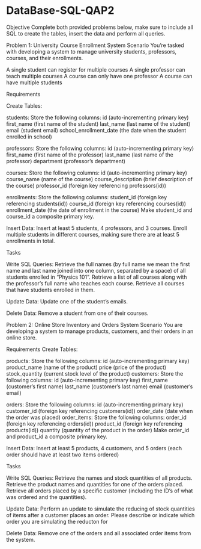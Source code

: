 # DataBase-SQL-QAP2
Objective
Complete both provided problems below, make sure to include all SQL to create the tables, insert the data and perform all queries.

Problem 1: University Course Enrollment System
Scenario
You’re tasked with developing a system to manage university students, professors, courses, and their enrollments.

A single student can register for multiple courses
A single professor can teach multiple courses
A course can only have one professor
A course can have multiple students

Requirements

Create Tables:

students: Store the following columns:
id (auto-incrementing primary key)
first_name (first name of the student)
last_name (last name of the student)
email (student email)
school_enrollment_date (the date when the student enrolled in school)

professors: Store the following columns:
id (auto-incrementing primary key)
first_name (first name of the professor)
last_name (last name of the professor)
department (professor’s department)

courses: Store the following columns:
id (auto-incrementing primary key)
course_name (name of the course)
course_description (brief description of the course)
professor_id (foreign key referencing professors(id))

enrollments: Store the following columns:
student_id (foreign key referencing students(id))
course_id (foreign key referencing courses(id))
enrollment_date (the date of enrollment in the course)
Make student_id and course_id a composite primary key.

Insert Data:
Insert at least 5 students, 4 professors, and 3 courses.
Enroll multiple students in different courses, making sure there are at least 5 enrollments in total.

Tasks

Write SQL Queries:
Retrieve the full names (by full name we mean the first name and last name joined into one column, separated by a space) of all students enrolled in “Physics 101”.
Retrieve a list of all courses along with the professor’s full name who teaches each course.
Retrieve all courses that have students enrolled in them.

Update Data:
Update one of the student’s emails.

Delete Data:
Remove a student from one of their courses.

Problem 2: Online Store Inventory and Orders System
Scenario
You are developing a system to manage products, customers, and their orders in an online store.

Requirements
Create Tables:

products: Store the following columns:
id (auto-incrementing primary key)
product_name (name of the product)
price (price of the product)
stock_quantity (current stock level of the product)
customers: Store the following columns:
id (auto-incrementing primary key)
first_name (customer’s first name)
last_name (customer’s last name)
email (customer’s email)

orders: Store the following columns:
id (auto-incrementing primary key)
customer_id (foreign key referencing customers(id))
order_date (date when the order was placed)
order_items: Store the following columns:
order_id (foreign key referencing orders(id))
product_id (foreign key referencing products(id))
quantity (quantity of the product in the order)
Make order_id and product_id a composite primary key.

Insert Data:
Insert at least 5 products, 4 customers, and 5 orders (each order should have at least two items ordered)

Tasks

Write SQL Queries:
Retrieve the names and stock quantities of all products.
Retrieve the product names and quantities for one of the orders placed.
Retrieve all orders placed by a specific customer (including the ID’s of what was ordered and the quantities).

Update Data:
Perform an update to simulate the reducing of stock quantities of items after a customer places an order. Please describe or indicate which order you are simulating the reducton for

Delete Data:
Remove one of the orders and all associated order items from the system.
